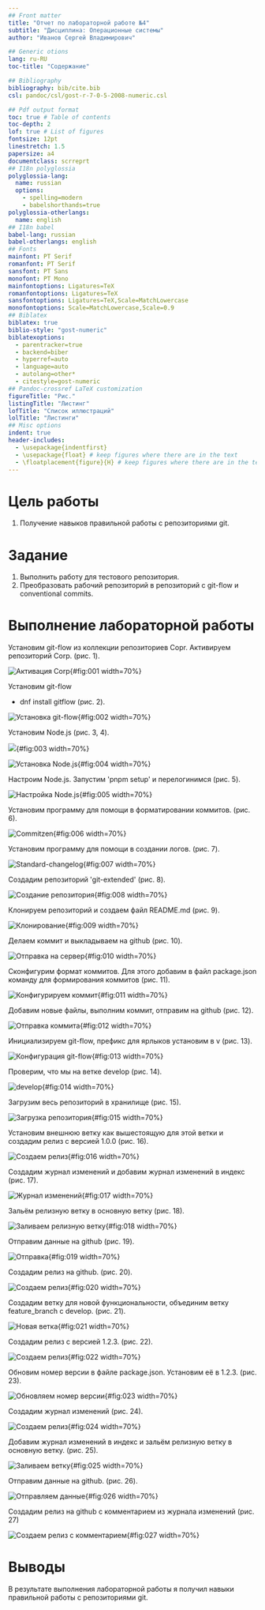 ```yaml
---
## Front matter
title: "Отчет по лабораторной работе №4"
subtitle: "Дисциплина: Операционные системы"
author: "Иванов Сергей Владимирович"

## Generic otions
lang: ru-RU
toc-title: "Содержание"

## Bibliography
bibliography: bib/cite.bib
csl: pandoc/csl/gost-r-7-0-5-2008-numeric.csl

## Pdf output format
toc: true # Table of contents
toc-depth: 2
lof: true # List of figures
fontsize: 12pt
linestretch: 1.5
papersize: a4
documentclass: scrreprt
## I18n polyglossia
polyglossia-lang:
  name: russian
  options:
	- spelling=modern
	- babelshorthands=true
polyglossia-otherlangs:
  name: english
## I18n babel
babel-lang: russian
babel-otherlangs: english
## Fonts
mainfont: PT Serif
romanfont: PT Serif
sansfont: PT Sans
monofont: PT Mono
mainfontoptions: Ligatures=TeX
romanfontoptions: Ligatures=TeX
sansfontoptions: Ligatures=TeX,Scale=MatchLowercase
monofontoptions: Scale=MatchLowercase,Scale=0.9
## Biblatex
biblatex: true
biblio-style: "gost-numeric"
biblatexoptions:
  - parentracker=true
  - backend=biber
  - hyperref=auto
  - language=auto
  - autolang=other*
  - citestyle=gost-numeric
## Pandoc-crossref LaTeX customization
figureTitle: "Рис."
listingTitle: "Листинг"
lofTitle: "Список иллюстраций"
lolTitle: "Листинги"
## Misc options
indent: true
header-includes:
  - \usepackage{indentfirst}
  - \usepackage{float} # keep figures where there are in the text
  - \floatplacement{figure}{H} # keep figures where there are in the text
---
```


# Цель работы

1. Получение навыков правильной работы с репозиториями git.

# Задание

1. Выполнить работу для тестового репозитория.
2. Преобразовать рабочий репозиторий в репозиторий с git-flow и conventional commits.

# Выполнение лабораторной работы

Установим git-flow из коллекции репозиториев Copr. Активируем репозиторий Corp. (рис. 1).

![Активация Corp](image/1.png){#fig:001 width=70%}

Установим git-flow
- dnf install gitflow (рис. 2).

![Установка git-flow](image/2.png){#fig:002 width=70%}

Установим Node.js (рис. 3, 4).

![](image/3.png){#fig:003 width=70%}

![Установка Node.js](image/4.png){#fig:004 width=70%}

Настроим Node.js. Запустим 'pnpm setup' и перелогинимся (рис. 5). 

![Настройка Node.js](image/5.png){#fig:005 width=70%}

Установим программу для помощи в форматировании коммитов. (рис. 6). 

![Commitzen](image/6.png){#fig:006 width=70%}

Установим программу для помощи в создании логов. (рис. 7). 

![Standard-changelog](image/7.png){#fig:007 width=70%}

Создадим репозиторий 'git-extended' (рис. 8).

![Создание репозитория](image/8.png){#fig:008 width=70%}

Клонируем репозиторий и создаем файл README.md (рис. 9).

![Клонирование](image/9.png){#fig:009 width=70%}

Делаем коммит и выкладываем на github (рис. 10).

![Отправка на сервер](image/10.png){#fig:010 width=70%}

Сконфигурим формат коммитов. Для этого добавим в файл package.json команду для формирования коммитов (рис. 11). 

![Конфигурируем коммит](image/11.png){#fig:011 width=70%}

Добавим новые файлы, выполним коммит, отправим на github (рис. 12). 

![Отправка коммита](image/12.png){#fig:012 width=70%}

Инициализируем git-flow, префикс для ярлыков установим в v (рис. 13). 

![Конфигурация git-flow](image/13.png){#fig:013 width=70%}

Проверим, что мы на ветке develop (рис. 14). 

![develop](image/14.png){#fig:014 width=70%}

Загрузим весь репозиторий в хранилище (рис. 15). 

![Загрузка репозитория](image/15.png){#fig:015 width=70%}

Установим внешнюю ветку как вышестоящую для этой ветки и создадим релиз с версией 1.0.0 (рис. 16).

![Создаем релиз](image/16.png){#fig:016 width=70%}

Создадим журнал изменений и добавим журнал изменений в индекс (рис. 17). 

![Журнал изменений](image/17.png){#fig:017 width=70%}

Зальём релизную ветку в основную ветку (рис. 18). 

![Заливаем релизную ветку](image/18.png){#fig:018 width=70%}

Отправим данные на github (рис. 19). 

![Отправка](image/19.png){#fig:019 width=70%}

Создадим релиз на github. (рис. 20). 

![Создаем релиз](image/20.png){#fig:020 width=70%}

Создадим ветку для новой функциональности, объединим ветку feature_branch c develop. (рис. 21). 

![Новая ветка](image/21.png){#fig:021 width=70%}

Создадим релиз с версией 1.2.3. (рис. 22). 

![Создаем релиз](image/22.png){#fig:022 width=70%}

Обновим номер версии в файле package.json. Установим её в 1.2.3. (рис. 23). 

![Обновляем номер версии](image/23.png){#fig:023 width=70%}

Создадим журнал изменений (рис. 24). 

![Создаем релиз](image/24.png){#fig:024 width=70%}

Добавим журнал изменений в индекс и зальём релизную ветку в основную ветку. (рис. 25). 

![Заливаем ветку](image/25.png){#fig:025 width=70%}

Отправим данные на github. (рис. 26). 

![Отправляем данные](image/26.png){#fig:026 width=70%}

Создадим релиз на github с комментарием из журнала изменений (рис. 27)

![Создаем релиз с комментарием](image/27.png){#fig:027 width=70%}

# Выводы

В результате выполнения лабораторной работы я получил навыки правильной работы с репозиториями git.

